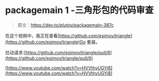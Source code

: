 # packagemain 1 -三角形包的代码审查

> 原文：<https://dev.to/plutov/packagemain-387c>

在这个视频中，我正在查看[https://github.com/esimov/triangle](https://github.com/esimov/triangle)Go 套装。

拉动请求:[https://github.com/esimov/triangle/pull/6](https://github.com/esimov/triangle/pull/6)

[https://www.youtube.com/watch?v=HVVthvUGYi8](https://www.youtube.com/watch?v=HVVthvUGYi8)